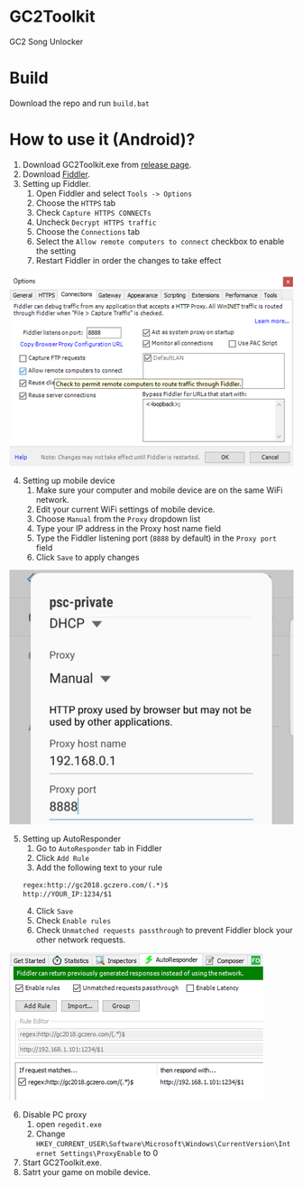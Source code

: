 # GC2Toolkit
GC2 Song Unlocker

# Build
Download the repo and run `build.bat`  

# How to use it (Android)?
1. Download GC2Toolkit.exe from [release page](https://github.com/rogeraabbccdd/GC2Toolkit/releases).
2. Download [Fiddler](https://www.telerik.com/fiddler).
3. Setting up Fiddler.
    1. Open Fiddler and select `Tools -> Options`
    2. Choose the `HTTPS` tab
    3. Check `Capture HTTPS CONNECTs`
    4. Uncheck `Decrypt HTTPS traffic`
    5. Choose the `Connections` tab
    6. Select the `Allow remote computers to connect` checkbox to enable the setting
    7. Restart Fiddler in order the changes to take effect  

  ![Fiddler](screenshots/fiddler1.png)

4. Setting up mobile device
    1. Make sure your computer and mobile device are on the same WiFi network.
    2. Edit your current WiFi settings of mobile device.
    3. Choose `Manual` from the `Proxy` dropdown list
    4. Type your IP address in the Proxy host name field
    5. Type the Fiddler listening port (`8888` by default) in the `Proxy port` field
    6. Click `Save` to apply changes
  
  ![wifi proxy](screenshots/wifiproxy.jpg)

5. Setting up AutoResponder
    1. Go to `AutoResponder` tab in Fiddler
    2. Click `Add Rule`
    3. Add the following text to your rule
      ```
      regex:http://gc2018.gczero.com/(.*)$
      http://YOUR_IP:1234/$1
      ```
    4. Click `Save`
    5. Check `Enable rules`
    6. Check `Unmatched requests passthrough` to prevent Fiddler block your other network requests.

  ![autoresponder](screenshots/autoresponder.png)
 
6. Disable PC proxy
    1. open `regedit.exe`
    2. Change `HKEY_CURRENT_USER\Software\Microsoft\Windows\CurrentVersion\Internet Settings\ProxyEnable` to 0
7. Start GC2Toolkit.exe.
8. Satrt your game on mobile device.
